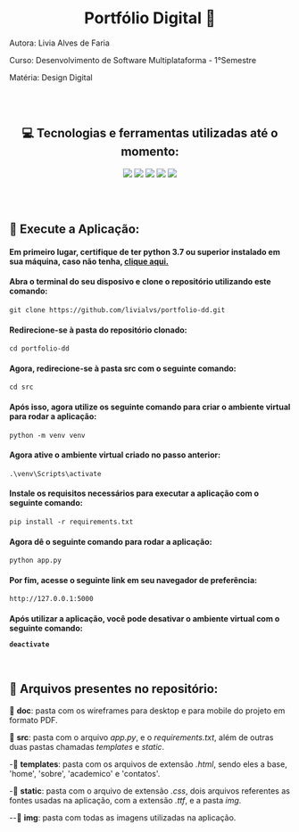 <h1 align="center">Portfólio Digital 🌟</h1>

Autora: Livia Alves de Faria

Curso: Desenvolvimento de Software Multiplataforma - 1°Semestre

Matéria: Design Digital

<br><br>

<h2 align="center">💻 Tecnologias e ferramentas utilizadas até o momento:</h2>
<div align="center">
    <img src="https://img.shields.io/badge/Figma-F24E1E?style=for-the-badge&logo=figma&logoColor=white&color=4A6C88"/>
    <img src="https://img.shields.io/badge/HTML5-E34F26?style=for-the-badge&logo=html5&logoColor=white&color=4A6C88"/>
    <img src="https://img.shields.io/badge/CSS3-1572B6?style=for-the-badge&logo=css3&logoColor=white&color=4A6C88"/>
    <img src="https://img.shields.io/badge/Python-14354C?style=for-the-badge&logo=python&logoColor=white&color=4A6C88"/>
    <img src="https://img.shields.io/badge/Flask-000000?style=for-the-badge&logo=flask&logoColor=white&color=4A6C88"/>
</div>

<br><br>

<h2>🔨 Execute a Aplicação:</h2>

<h4> Em primeiro lugar, certifique de ter python 3.7 ou superior instalado em sua máquina, caso não tenha, <a href="https://www.python.org/downloads/" target="_blank"> clique aqui. </a> </h4>

<h4> Abra o terminal do seu disposivo e clone o repositório utilizando este comando: </h5>

    git clone https://github.com/livialvs/portfolio-dd.git

<h4> Redirecione-se à pasta do repositório clonado: </h4>

    cd portfolio-dd

<h4> Agora, redirecione-se à pasta src com o seguinte comando: </h4>

    cd src

<h4> Após isso, agora utilize os seguinte comando para criar o ambiente virtual para rodar a aplicação: </h4>

    python -m venv venv

<h4> Agora ative o ambiente virtual criado no passo anterior: </h4>

    .\venv\Scripts\activate

<h4> Instale os requisitos necessários para executar a aplicação com o seguinte comando: </h4>

    pip install -r requirements.txt

<h4> Agora dê o seguinte comando para rodar a aplicação: </h4>

    python app.py

<h4> Por fim, acesse o seguinte link em seu navegador de preferência: </h4>

    http://127.0.0.1:5000

<h4> Após utilizar a aplicação, você pode desativar o ambiente virtual com o seguinte comando:

    deactivate

<br>

<h2>📄 Arquivos presentes no repositório:</h2>

📂 **doc**: pasta com os wireframes para desktop e para mobile do projeto em formato PDF.

📂 **src**: pasta com o arquivo _app.py_, e o _requirements.txt_, além de outras duas pastas chamadas _templates_ e _static_.

-📂 **templates**: pasta com os arquivos de extensão _.html_, sendo eles a base, 'home', 'sobre', 'academico' e 'contatos'.

-📂 **static**: pasta com o arquivo de extensão _.css_, dois arquivos referentes as fontes usadas na aplicação, com a extensão _.ttf_, e a pasta _img_.

--📂 **img**: pasta com todas as imagens utilizadas na aplicação.

